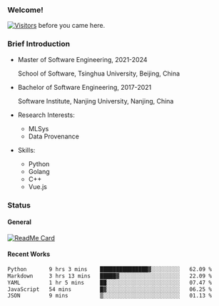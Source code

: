 ### Welcome!

[![Visitors](https://visitor-badge.laobi.icu/badge?page_id=HermitSun.HermitSun)]() before you came here.

### Brief Introduction

- Master of Software Engineering, 2021-2024
  
  School of Software, Tsinghua University, Beijing, China

- Bachelor of Software Engineering, 2017-2021
  
  Software Institute, Nanjing University, Nanjing, China

- Research Interests:
  - MLSys
  - Data Provenance

- Skills:
  - Python
  - Golang
  - C++
  - Vue.js

### Status

#### General

[![ReadMe Card](https://github-readme-stats.hermitsun.vercel.app/api?username=HermitSun&count_private=true&show_icons=true)]()

#### Recent Works

<!--START_SECTION:waka-->

```txt
Python       9 hrs 3 mins    ███████████████▓░░░░░░░░░   62.09 %
Markdown     3 hrs 13 mins   █████▓░░░░░░░░░░░░░░░░░░░   22.09 %
YAML         1 hr 5 mins     ██░░░░░░░░░░░░░░░░░░░░░░░   07.47 %
JavaScript   54 mins         █▓░░░░░░░░░░░░░░░░░░░░░░░   06.25 %
JSON         9 mins          ▒░░░░░░░░░░░░░░░░░░░░░░░░   01.13 %
```

<!--END_SECTION:waka-->
